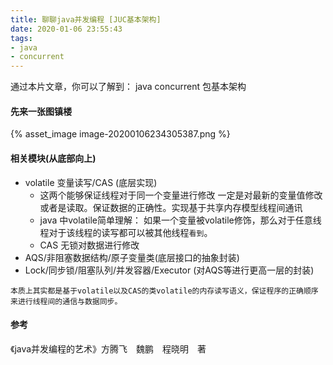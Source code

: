 ```yaml
---
title: 聊聊java并发编程 [JUC基本架构]
date: 2020-01-06 23:55:43
tags: 
- java
- concurrent
---
```


通过本片文章，你可以了解到：
java concurrent 包基本架构

<!-- more -->

#### 先来一张图镇楼

{% asset_image image-20200106234305387.png %}


#### 相关模块(从底部向上)
- volatile 变量读写/CAS (底层实现)
	- 这两个能够保证线程对于同一个变量进行修改 一定是对最新的变量值修改或者是读取。保证数据的正确性。实现基于共享内存模型线程间通讯
	- java 中volatile简单理解： 如果一个变量被volatile修饰，那么对于任意线程对于该线程的读写都可以被其他线程`看到`。
	- CAS 无锁对数据进行修改
- AQS/非阻塞数据结构/原子变量类(底层接口的抽象封装)
- Lock/同步锁/阻塞队列/并发容器/Executor (对AQS等进行更高一层的封装)

```
本质上其实都是基于volatile以及CAS的类volatile的内存读写语义，保证程序的正确顺序来进行线程间的通信与数据同步。
```

#### 参考
《java并发编程的艺术》方腾飞　魏鹏　程晓明　著
